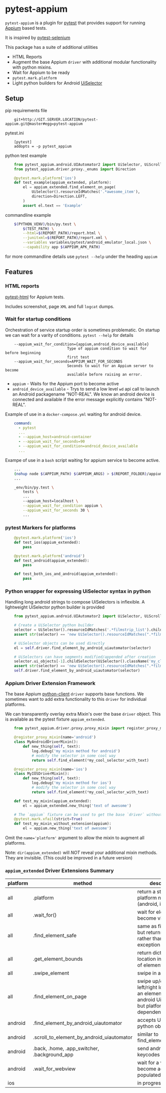 pytest-appium
=============

`pytest-appium` is a plugin for [pytest](https://docs.pytest.org/en/latest/) that provides support for running [Appium](http://appium.io/) based tests.

It is inspired by [pytest-selenium](https://github.com/pytest-dev/pytest-selenium)

This package has a suite of additional utilities

* HTML Reports
* Augment the base Appium `driver` with additional modular functionality with python mixins.
* Wait for Appium to be ready
* `pytest.mark.platform`
* Light python builders for Android [UiSelector](https://developer.android.com/reference/android/support/test/uiautomator/UiSelector.html)


Setup
-----

pip requirements file
```
    git+http://GIT.SERVER.LOCATION/pytest-appium.git@master#egg=pytest-appium
```

pytest.ini
```
    [pytest]
    addopts = -p pytest_appium
```

python test example
```python
    from pytest_appium.android.UIAutomator2 import UiSelector, UiScrollable
    from pytest_appium.driver.proxy._enums import Direction

    @pytest.mark.platform('ios')
    def test_example(appium_extended, platform):
        el = appium_extended.find_element_on_page(
            UiSelector().resourceIdMatches('.*awesome_item'),
            direction=Direction.LEFT,
        )
        assert el.text == 'Example'
```

commandline example
```bash
    $(PYTHON_VENV)/bin/py.test \
        $(TEST_PATH) \
        --html=$(REPORT_PATH)/report.html \
        --junitxml=$(REPORT_PATH)/report.xml \
        --variables variables/pytest/android_emulator_local.json \
        --capability app $(APPIUM_APK_PATH)
```
for more commandline details use `pytest --help` under the heading `appium`


Features
--------

### HTML reports

[pytest-html](https://pypi.python.org/pypi/pytest-html/) for Appium tests.

Includes screenshot, page `XML` and full `logcat` dumps.


### Wait for startup conditions

Orchestration of service startup order is sometimes problematic.
On startup we can wait for a varity of conditions.
`pytest --help` for details

```
    --appium_wait_for_condition={appium,android_device_available}
                            Type of appium condition to wait for before beginning
                            first test
    --appium_wait_for_seconds=APPIUM_WAIT_FOR_SECONDS
                            Seconds to wait for an Appium server to become
                            available before raising an error.
```

* `appium` - Waits for the Appium port to become active
* `android_device_available` - Trys to send a low level `wd` api call to launch an Android packagename "NOT-REAL". We know an android device is connected and available if the error message explicitly contains "NOT-REAL".

Example of use in a `docker-compose.yml` waiting for android device.
```yaml
    command:
      - pytest
      ...
      - --appium_host=android-container
      - --appium_wait_for_seconds=90
      - --appium_wait_for_condition=android_device_available
      ...
```

Exampe of use in a `bash` script waiting for appium service to become active.
```bash
    ...
    (nohup node $(APPIUM_PATH) $(APPIUM_ARGS) > $(REPORT_FOLDER)/appium.log &)
    ...

    _env/bin/py.test \
        tests \
        ...
        --appium_host=localhost \
        --appium_wait_for_condition appium \
        --appium_wait_for_seconds 30 \
        ...

```

### pytest Markers for platforms

```python
    @pytest.mark.platform('ios')
    def test_ios(appium_extended):
        pass

    @pytest.mark.platform('android')
    def test_android(appium_extended):
        pass

    def test_both_ios_and_android(appium_extended):
        pass
```

### Python wrapper for expressing UiSelector syntax in python

Handling long android strings to compose UiSelectors is inflexible. A lightweight UiSelector python builder is provided

```python
    from pytest_appium.android.UIAutomator2 import UiSelector, UiScrollable

    # Create a UiSelector python builder
    selector = UiSelector().resourceIdMatches('.*filmstrip_list').childSelector(UiSelector().index(1))
    assert str(selector) == 'new UiSelector().resourceIdMatches(".*filmstrip_list").childSelector(new UiSelector().index(1))'

    # UiSelector objects can be used directly
    el = self.driver.find_element_by_android_uiautomator(selector)

    # UiSelectors can have segments modified/appended after creation
    selector.ui_objects[-1].childSelector(UiSelector().className('my_class'))
    assert str(selector) == 'new UiSelector().resourceIdMatches(".*filmstrip_list").childSelector(new UiSelector().index(1).childSelector(new UiSelector().className("my_class")))'
    self.driver.find_element_by_android_uiautomator(selector)
```

### Appium Driver Extension Framework

The base Appium [python-client](https://github.com/appium/python-client) `driver` supports base functions.
We sometimes want to add extra functionality to this `driver` for individual platforms.

We can transparently overlay extra Mixin's over the base `driver` object. This is available as the pytest fixture `appium_extended`.

```python
    from pytest_appium.driver.proxy.proxy_mixin import register_proxy_mixin

    @register_proxy_mixin(name='android')
    class MyAndroidDriverMixin():
        def new_thing(self, text):
            log.debug('my mixin method for android')
            # modify the selector in some cool way
            return self.find_element(*my_cool_selector_with_text)

    @register_proxy_mixin(name='ios')
    class MyIOSDriverMixin():
        def new_thing(self, text):
            log.debug('my mixin method for ios')
            # modify the selector in some cool way
            return self.find_element(*my_cool_selector_with_text)

    def test_my_mixin(appium_extended):
        el = appium_extended.new_thing('text of awesome')

    # The `appium` fixture can be used to get the base `driver` without mixin augmentation.
    @pytest.mark.xfail(strict=True)
    def test_my_mixin_without_extension(appium):
        el = appium.new_thing('text of awesome')

```

Omit the `name='platform'` argument to allow the mixin to augment all platforms.

Note: `dir(appium_extended)` will *NOT* reveal your additional mixin methods. They are invisible. (This could be improved in a future version)


### `appium_extended` Driver Extensions Summary

| platform | method | description |
|----------|--------|-------------|
| all | .platform | return a string of the platform name (android, ios) |
| all | .wait_for() | wait for element to become visible |
| all | .find_element_safe | same as find_element but returns None rather than throw exception |
| all | .get_element_bounds | return dict of derived location information of element |
| all | .swipe_element | swipe in a direction |
| all | .find_element_on_page | swipe up/down left/right looking for an element. Similar to android UiScrollable but platform dependent |
| android | .find_element_by_android_uiautomator | accepts UiSelector python objects |
| android | .scroll_to_element_by_android_uiautomator | similar to find_element_on_page |
| android | .back, .home, .app_switcher, .background_app | send android keycodes |
| android | .wait_for_webview | wait for a webview to become active and populated |
| ios | | in progress |
